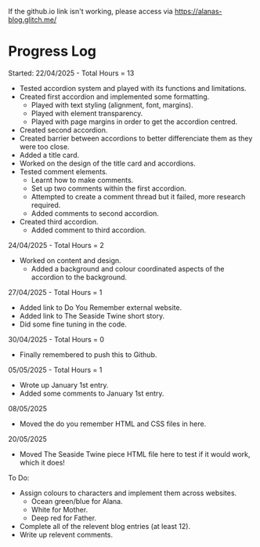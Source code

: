 If the github.io link isn't working, please access via https://alanas-blog.glitch.me/

# Progress Log

Started: 22/04/2025 - Total Hours = 13
  - Tested accordion system and played with its functions and limitations.
- Created first accordion and implemented some formatting.
  - Played with text styling (alignment, font, margins).
  - Played with element transparency.
  - Played with page margins in order to get the accordion centred.
- Created second accordion.
- Created barrier between accordions to better differenciate them as they were too close.
- Added a title card.
- Worked on the design of the title card and accordions.
- Tested comment elements.
  - Learnt how to make comments.
  - Set up two comments within the first accordion.
  - Attempted to create a comment thread but it failed, more research required.
  - Added comments to second accordion.
- Created third accordion.
  - Added comment to third accordion.


24/04/2025 - Total Hours = 2
- Worked on content and design.
  - Added a background and colour coordinated aspects of the accordion to the background.


27/04/2025 - Total Hours = 1
- Added link to Do You Remember external website.
- Added link to The Seaside Twine short story.
- Did some fine tuning in the code.


30/04/2025 - Total Hours = 0
- Finally remembered to push this to Github.


05/05/2025 - Total Hours = 1
- Wrote up January 1st entry.
- Added some comments to January 1st entry.

08/05/2025
- Moved the do you remember HTML and CSS files in here.

20/05/2025
- Moved The Seaside Twine piece HTML file here to test if it would work, which it does!

To Do:
- Assign colours to characters and implement them across websites.
  - Ocean green/blue for Alana.
  - White for Mother.
  - Deep red for Father.
- Complete all of the relevent blog entries (at least 12).
- Write up relevent comments.
